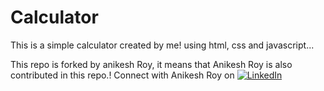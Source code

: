 # Calculator
This is a simple calculator created by me!
using html, css and javascript...

This repo is forked by anikesh Roy,
it means that Anikesh Roy is also contributed in this repo.!
Connect with Anikesh Roy on [![LinkedIn](https://img.shields.io/badge/LinkedIn-0077B5?style=for-the-badge&logo=linkedin&logoColor=white)](https://www.linkedin.com/in/anikesh-roy)

